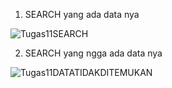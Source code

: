 1. SEARCH yang ada data nya

![Tugas11SEARCH](https://github.com/user-attachments/assets/57e06596-dea2-4bdd-87b5-3c6e67f80b86)


2. SEARCH yang ngga ada data nya

![Tugas11DATATIDAKDITEMUKAN](https://github.com/user-attachments/assets/3c0efefd-1244-4b76-9f3f-b781164df35a)
